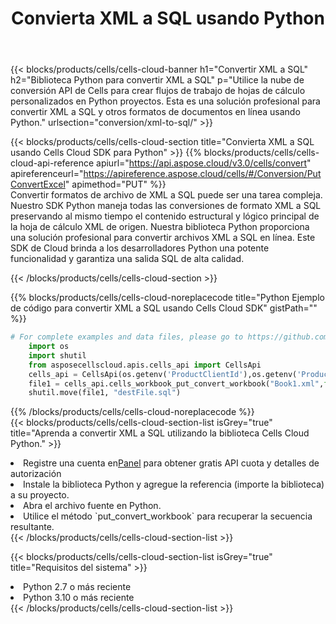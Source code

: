 ﻿---
title:  Convierta XML a SQL usando Python
description:  Utilizar el SDK de Cloud Aspose.Cells para Python para convertir un archivo de formato XML a un archivo de formato SQL.
kwords: Excel, Convert XML to SQL, REST, Python
howto: How to convert XML to SQL using Aspose.Cells Cloud Python library.
---
{{< blocks/products/cells/cells-cloud-banner h1="Convertir XML a SQL" h2="Biblioteca Python para convertir XML a SQL" p="Utilice la nube de conversión API de Cells para crear flujos de trabajo de hojas de cálculo personalizados en Python proyectos. Esta es una solución profesional para convertir XML a SQL y otros formatos de documentos en línea usando Python." urlsection="conversion/xml-to-sql/" >}}

{{< blocks/products/cells/cells-cloud-section title="Convierta XML a SQL usando Cells Cloud SDK para Python" >}}
{{% blocks/products/cells/cells-cloud-api-reference apiurl="https://api.aspose.cloud/v3.0/cells/convert" apireferenceurl="https://apireference.aspose.cloud/cells/#/Conversion/PutConvertExcel" apimethod="PUT" %}}
<br/>
Convertir formatos de archivo de XML a SQL puede ser una tarea compleja. Nuestro SDK Python maneja todas las conversiones de formato XML a SQL preservando al mismo tiempo el contenido estructural y lógico principal de la hoja de cálculo XML de origen. Nuestra biblioteca Python proporciona una solución profesional para convertir archivos XML a SQL en línea. Este SDK de Cloud brinda a los desarrolladores Python una potente funcionalidad y garantiza una salida SQL de alta calidad.

{{< /blocks/products/cells/cells-cloud-section >}}

{{% blocks/products/cells/cells-cloud-noreplacecode title="Python Ejemplo de código para convertir XML a SQL usando Cells Cloud SDK" gistPath="" %}}
 
```python
# For complete examples and data files, please go to https://github.com/aspose-cells-cloud/aspose-cells-cloud-python/
    import os
    import shutil
    from asposecellscloud.apis.cells_api import CellsApi
    cells_api = CellsApi(os.getenv('ProductClientId'),os.getenv('ProductClientSecret'))
    file1 = cells_api.cells_workbook_put_convert_workbook("Book1.xml",format="sql")
    shutil.move(file1, "destFile.sql")     
```
 
{{% /blocks/products/cells/cells-cloud-noreplacecode %}}
<br/>
{{< blocks/products/cells/cells-cloud-section-list isGrey="true" title="Aprenda a convertir XML a SQL utilizando la biblioteca Cells Cloud Python." >}}
<li> Registre una cuenta en<a href="https://dashboard.aspose.cloud/">Panel</a> para obtener gratis API cuota y detalles de autorización</li>
<li>Instale la biblioteca Python y agregue la referencia (importe la biblioteca) a su proyecto.</li>
<li>Abra el archivo fuente en Python.</li>
<li>Utilice el método `put_convert_workbook` para recuperar la secuencia resultante.</li>
{{< /blocks/products/cells/cells-cloud-section-list >}}

{{< blocks/products/cells/cells-cloud-section-list isGrey="true" title="Requisitos del sistema" >}}
<li>Python 2.7 o más reciente</li>
<li>Python 3.10 o más reciente</li>
{{< /blocks/products/cells/cells-cloud-section-list >}}
